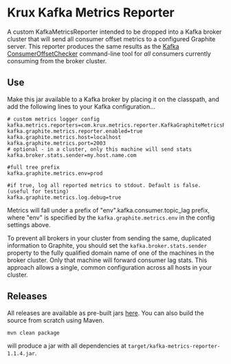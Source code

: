 Krux Kafka Metrics Reporter
===============================

A custom KafkaMetricsReporter intended to be dropped into a Kafka broker cluster that will send all consumer offset metrics to a configured Graphite server. This reporter produces the same results as the [Kafka ConsumerOffsetChecker](http://kafka.apache.org/documentation.html#basic_ops_consumer_lag) command-line tool for *all* consumers currently consuming from the broker cluster.

Use
---
Make this jar available to a Kafka broker by placing it on the classpath, and add the following lines to your Kafka configuration...

    # custom metrics logger config
    kafka.metrics.reporters=com.krux.metrics.reporter.KafkaGraphiteMetricsReporter
    kafka.graphite.metrics.reporter.enabled=true
    kafka.graphite.metrics.host=localhost
    kafka.graphite.metrics.port=2003
    # optional - in a cluster, only this machine will send stats
    kafka.broker.stats.sender=my.host.name.com

    #full tree prefix
    kafka.graphite.metrics.env=prod

    #if true, log all reported metrics to stdout. Default is false. (useful for testing)
    kafka.graphite.metrics.log.debug=true


Metrics will fall under a prefix of "env".kafka.consumer.topic_lag prefix, where "env" is specified by the `kafka.graphite.metrics.env` in the config settings above.

To prevent all brokers in your cluster from sending the same, duplicated information to Graphite, you should set the `kafka.broker.stats.sender` property to the fully qualified domain name of one of the machines in the broker cluster. Only that machine will forward consumer lag stats.  This approach allows a single, common configuration across all hosts in your cluster.

Releases
--------
All releases are available as pre-built jars [here](https://github.com/krux/kafka-metrics-reporter/releases). You can also build the source from scratch using Maven.

    mvn clean package
    
will produce a jar with all dependencies at `target/kafka-metrics-reporter-1.1.4.jar`.



 